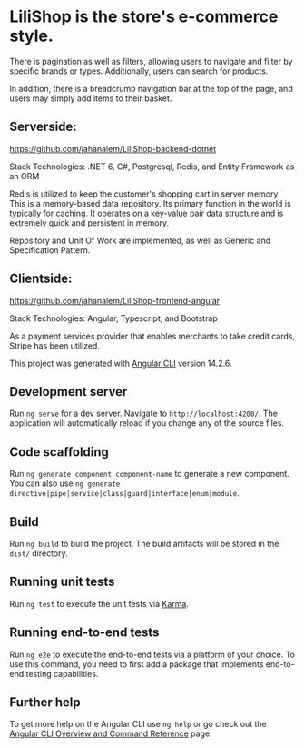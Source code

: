 # LiliShop is the store's e-commerce style.

There is pagination as well as filters, allowing users to navigate and filter by specific brands or types.
Additionally, users can search for products.

In addition, there is a breadcrumb navigation bar at the top of the page, and users may simply add items to their basket.

## Serverside:
https://github.com/jahanalem/LiliShop-backend-dotnet

Stack Technologies: .NET 6, C#, Postgresql, Redis, and Entity Framework as an ORM

Redis is utilized to keep the customer's shopping cart in server memory. This is a memory-based data repository. Its primary function in the world is typically for caching. It operates on a key-value pair data structure and is extremely quick and persistent in memory.

Repository and Unit Of Work are implemented, as well as Generic and Specification Pattern.



## Clientside:
https://github.com/jahanalem/LiliShop-frontend-angular

Stack Technologies: Angular, Typescript, and Bootstrap


As a payment services provider that enables merchants to take credit cards, Stripe has been utilized.



This project was generated with [Angular CLI](https://github.com/angular/angular-cli) version 14.2.6.

## Development server

Run `ng serve` for a dev server. Navigate to `http://localhost:4200/`. The application will automatically reload if you change any of the source files.

## Code scaffolding

Run `ng generate component component-name` to generate a new component. You can also use `ng generate directive|pipe|service|class|guard|interface|enum|module`.

## Build

Run `ng build` to build the project. The build artifacts will be stored in the `dist/` directory.

## Running unit tests

Run `ng test` to execute the unit tests via [Karma](https://karma-runner.github.io).

## Running end-to-end tests

Run `ng e2e` to execute the end-to-end tests via a platform of your choice. To use this command, you need to first add a package that implements end-to-end testing capabilities.

## Further help

To get more help on the Angular CLI use `ng help` or go check out the [Angular CLI Overview and Command Reference](https://angular.io/cli) page.
